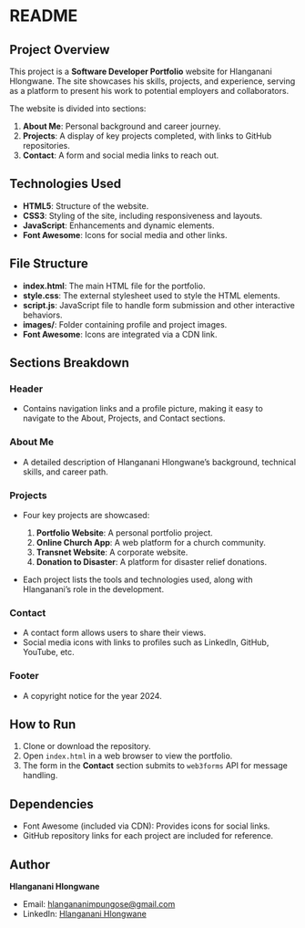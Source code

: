 # README

## Project Overview
This project is a **Software Developer Portfolio** website for Hlanganani Hlongwane. The site showcases his skills, projects, and experience, serving as a platform to present his work to potential employers and 
collaborators.

The website is divided into sections:
1. **About Me**: Personal background and career journey.
2. **Projects**: A display of key projects completed, with links to GitHub repositories.
3. **Contact**: A form and social media links to reach out.

## Technologies Used
- **HTML5**: Structure of the website.
- **CSS3**: Styling of the site, including responsiveness and layouts.
- **JavaScript**: Enhancements and dynamic elements.
- **Font Awesome**: Icons for social media and other links.

## File Structure
- **index.html**: The main HTML file for the portfolio.
- **style.css**: The external stylesheet used to style the HTML elements.
- **script.js**: JavaScript file to handle form submission and other interactive behaviors.
- **images/**: Folder containing profile and project images.
- **Font Awesome**: Icons are integrated via a CDN link.

## Sections Breakdown
### Header
- Contains navigation links and a profile picture, making it easy to navigate to the About, Projects, and Contact sections.

### About Me
- A detailed description of Hlanganani Hlongwane’s background, technical skills, and career path.

### Projects
- Four key projects are showcased:
  1. **Portfolio Website**: A personal portfolio project.
  2. **Online Church App**: A web platform for a church community.
  3. **Transnet Website**: A corporate website.
  4. **Donation to Disaster**: A platform for disaster relief donations.
  
- Each project lists the tools and technologies used, along with Hlanganani’s role in the development.

### Contact
- A contact form allows users to share their views.
- Social media icons with links to profiles such as LinkedIn, GitHub, YouTube, etc.

### Footer
- A copyright notice for the year 2024.

## How to Run
1. Clone or download the repository.
2. Open `index.html` in a web browser to view the portfolio.
3. The form in the **Contact** section submits to `web3forms` API for message handling.

## Dependencies
- Font Awesome (included via CDN): Provides icons for social links.
- GitHub repository links for each project are included for reference.

## Author
**Hlanganani Hlongwane**  
- Email: [hlangananimpungose@gmail.com](mailto:hlangananimpungose@gmail.com)
- LinkedIn: [Hlanganani Hlongwane](https://za.linkedin.com/in/hlanganani-hlongwane-51b500204)
